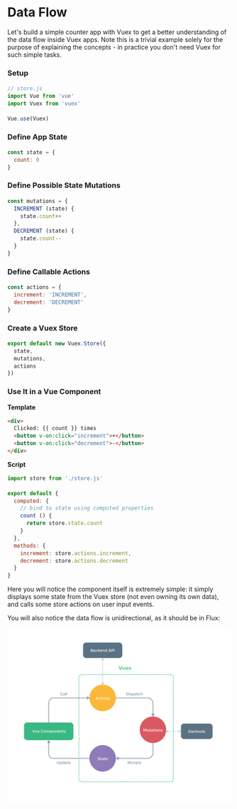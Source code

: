 # Data Flow

Let's build a simple counter app with Vuex to get a better understanding of the data flow inside Vuex apps. Note this is a trivial example solely for the purpose of explaining the concepts - in practice you don't need Vuex for such simple tasks.

### Setup

``` js
// store.js
import Vue from 'vue'
import Vuex from 'vuex'

Vue.use(Vuex)
```

### Define App State

``` js
const state = {
  count: 0
}
```

### Define Possible State Mutations

``` js
const mutations = {
  INCREMENT (state) {
    state.count++
  },
  DECREMENT (state) {
    state.count--
  }
}
```

### Define Callable Actions

``` js
const actions = {
  increment: 'INCREMENT',
  decrement: 'DECREMENT'
}
```

### Create a Vuex Store

``` js
export default new Vuex.Store({
  state,
  mutations,
  actions
})
```

### Use It in a Vue Component

**Template**

``` html
<div>
  Clicked: {{ count }} times
  <button v-on:click="increment">+</button>
  <button v-on:click="decrement">-</button>
</div>
```

**Script**

``` js
import store from './store.js'

export default {
  computed: {
    // bind to state using computed properties
    count () {
      return store.state.count
    }
  },
  methods: {
    increment: store.actions.increment,
    decrement: store.actions.decrement
  }
}
```

Here you will notice the component itself is extremely simple: it simply displays some state from the Vuex store (not even owning its own data), and calls some store actions on user input events.

You will also notice the data flow is unidirectional, as it should be in Flux:

<p align="center">
  <img width="700px" src="vuex.png">
</p>
